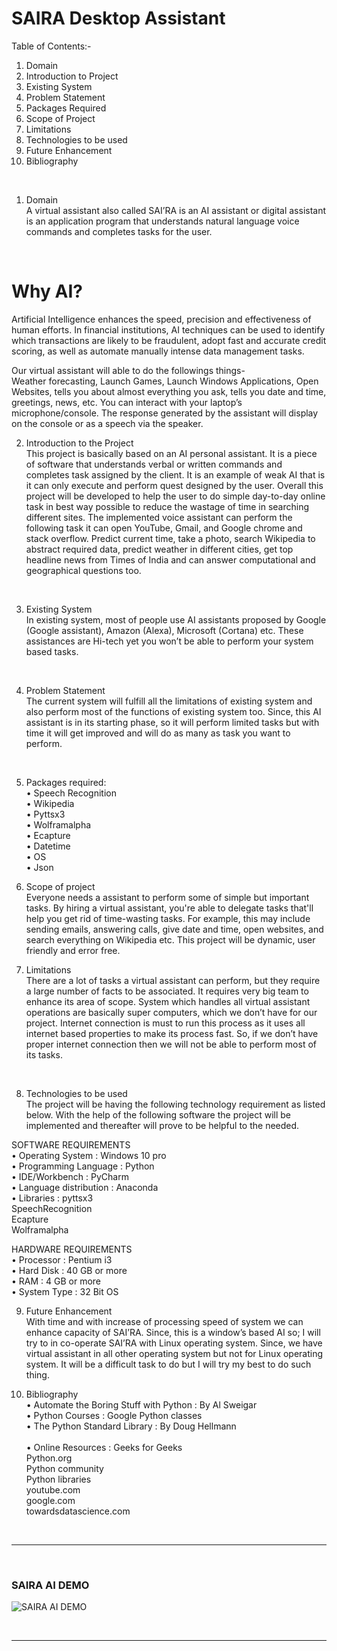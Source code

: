 # SAIRA Desktop Assistant

Table of Contents:-

1.	Domain
2.	Introduction to Project
3.	Existing System
4.	Problem Statement
5.	Packages Required
6.	Scope of Project
7.	Limitations
8.	Technologies to be used
9.	Future Enhancement
10.	Bibliography
<br>


1.	Domain<br>
A virtual assistant also called SAI’RA is an AI assistant or digital assistant is an application program that understands natural language voice commands and completes tasks for the user. 
<br>


# Why AI?

Artificial Intelligence enhances the speed, precision and effectiveness of human efforts. In financial institutions, AI techniques can be used to identify which transactions are likely to be fraudulent, adopt fast and accurate credit scoring, as well as automate manually intense data management tasks.<br>

Our virtual assistant will able to do the followings things-<br>
Weather forecasting, Launch Games, Launch Windows Applications, Open Websites, tells you about almost everything you ask, tells you date and time, greetings, news, etc. You can interact with your laptop’s microphone/console. The response generated by the assistant will display on the console or as a speech via the speaker.
<br>


2.	Introduction to the Project<br>
This project is basically based on an AI personal assistant. It is a piece of software that understands verbal or written commands and completes task assigned by the client. It is an example of weak AI that is it can only execute and perform quest designed by the user. Overall this project will be developed to help the user to do simple day-to-day online task in best way possible to reduce the wastage of time in searching different sites. The implemented voice assistant can perform the following task it can open YouTube, Gmail, and Google chrome and stack overflow. Predict current time, take a photo, search Wikipedia to abstract required data, predict weather in different cities, get top headline news from Times of India and can answer computational and geographical questions too.
<br>


3.	Existing System<br>
In existing system, most of people use AI assistants proposed by Google (Google assistant), Amazon (Alexa), Microsoft (Cortana) etc. These assistances are Hi-tech yet you won’t be able to perform your system based tasks.   
<br>


4.	Problem Statement<br>
The current system will fulfill all the limitations of existing system and also perform most of the functions of existing system too. Since, this AI assistant is in its starting phase, so it will perform limited tasks but with time it will get improved and will do as many as task you want to perform.
<br>


5.	Packages required:<br>
•	Speech Recognition<br>
•	Wikipedia<br>
•	Pyttsx3<br>
•	Wolframalpha<br>
•	Ecapture<br>
•	Datetime<br>
•	OS<br>
•	Json<br>


6.	 Scope of project<br>
Everyone needs a assistant to perform some of simple but important tasks. By hiring a virtual assistant, you're able to delegate tasks that'll help you get rid of time-wasting tasks. For example, this may include sending emails, answering calls, give date and time, open websites, and search everything on Wikipedia etc. This project will be dynamic, user friendly and error free.<br>


7.	Limitations<br>
There are a lot of tasks a virtual assistant can perform, but they require a large number of facts to be associated. It requires very big team to enhance its area of scope. System which handles all virtual assistant operations are basically super computers, which we don’t have for our project. Internet connection is must to run this process as it uses all internet based properties to make its process fast. So, if we don’t have proper internet connection then we will not be able to perform most of its tasks.
 <br>


8.	Technologies to be used<br>
The project will be having the following technology requirement as listed below. With the help of the following software the project will be implemented and thereafter will prove to be helpful to the needed.<br>

<p>
	
SOFTWARE REQUIREMENTS<br>
•	Operating System			:		Windows 10 pro<br>
•	Programming Language	  		:		Python<br>
•	IDE/Workbench		        	:		PyCharm<br>
•	Language distribution			:		Anaconda<br>
•	Libraries				:	  	pyttsx3<br>
					                        SpeechRecognition<br>
						         	Ecapture<br>
							        Wolframalpha<br>

HARDWARE REQUIREMENTS<br>
•	Processor 				:		Pentium i3<br>
•	Hard Disk		  		:		40 GB or more<br>
•	RAM				      	:		4 GB or more<br>
•	System Type				:		32 Bit OS<br>

</p>


9.	Future Enhancement<br>
With time and with increase of processing speed of system we can enhance capacity of SAI’RA. Since, this is a window’s based AI so; I will try to in co-operate SAI’RA with Linux operating system. Since, we have virtual assistant in all other operating system but not for Linux operating system. It will be a difficult task to do but I will try my best to do such thing. <br>


10.	Bibliography<br>
•	Automate the Boring Stuff with Python	 : 		By Al Sweigar<br>
•	Python Courses			         :		Google Python classes <br>
•	The Python Standard Library	         :		By Doug Hellmann<br>		 
•	Online Resources			 :		Geeks for Geeks<br>
								Python.org<br>
								Python community<br>
								Python libraries<br>
								youtube.com<br>
								google.com<br>
								towardsdatascience.com<br>
<br>
<hr>
<br>

### SAIRA AI DEMO<br>
<p align="center">
	
![SAIRA AI DEMO](https://github.com/anubhavv1998/SAIRA-Desktop-Assistant/blob/main/Assets/SAIRA.gif)

</p>
<br>
<hr>
